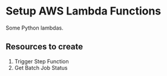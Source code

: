 # Setup AWS Lambda Functions

Some Python lambdas.

## Resources to create

1. Trigger Step Function
2. Get Batch Job Status
